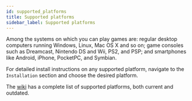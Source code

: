 ```yaml
---
id: supported_platforms
title: Supported platforms
sidebar_label: Supported platforms
---
```

Among the systems on which you can play games are: regular desktop computers running Windows, Linux, Mac OS X and so on; game consoles such as Dreamcast, Nintendo DS and Wii, PS2, and PSP; and smartphones like Android, iPhone, PocketPC, and Symbian.

For detailed install instructions on any supported platform, navigate to the ```Installation``` section and choose the desired platform. 

The [wiki](https://wiki.scummvm.org/index.php?title=Platforms) has a complete list of supported platforms, both current and outdated.
